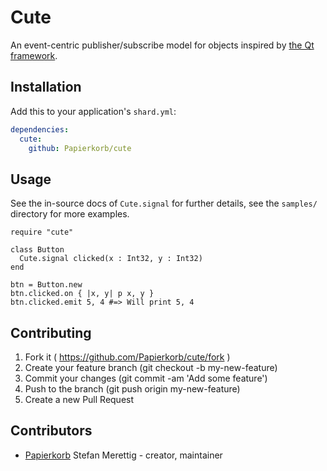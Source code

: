 # Cute

An event-centric publisher/subscribe model for objects inspired by [the Qt framework](https://www.qt.io/).

## Installation

Add this to your application's `shard.yml`:

```yaml
dependencies:
  cute:
    github: Papierkorb/cute
```

## Usage

See the in-source docs of `Cute.signal` for further details,
see the `samples/` directory for more examples.

```crystal
require "cute"

class Button
  Cute.signal clicked(x : Int32, y : Int32)
end

btn = Button.new
btn.clicked.on { |x, y| p x, y }
btn.clicked.emit 5, 4 #=> Will print 5, 4
```

## Contributing

1. Fork it ( https://github.com/Papierkorb/cute/fork )
2. Create your feature branch (git checkout -b my-new-feature)
3. Commit your changes (git commit -am 'Add some feature')
4. Push to the branch (git push origin my-new-feature)
5. Create a new Pull Request

## Contributors

- [Papierkorb](https://github.com/Papierkorb) Stefan Merettig - creator, maintainer
